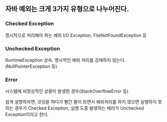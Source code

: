 ## 자바 예외는 크게 3가지 유형으로 나누어진다.

### Checked Exception
명시적으로 처리해야 하는 예외
I/O Exception, FileNotFoundException 등

### Unchecked Exception
RuntimeException 상속.
명시적인 예외 처리를 강제하지 않는다.(NullPointerException 등)

### Error 
시스템에 비정상적인 상황이 발생한 경우(StackOverflowError 등)

쉽게 설명하자면, 코딩을 하다가 빨간 줄이 뜨면서 예외처리를 하지 않으면 실행하지 못하는 경우가 Checked Exception, 실행 도중 발생하는 에러가 Unchecked Exception이라고 한다.

